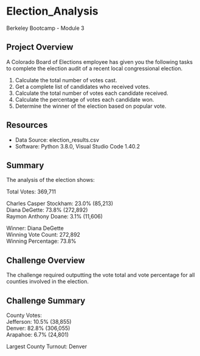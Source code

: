 # Election_Analysis
Berkeley Bootcamp - Module 3

## Project Overview
A Colorado Board of Elections employee has given you the following tasks to complete the election audit of a recent local congressional election.

1. Calculate the total number of votes cast.
2. Get a complete list of candidates who received votes.
3. Calculate the total number of votes each candidate received.
4. Calculate the percentage of votes each candidate won.
5. Determine the winner of the election based on popular vote.

## Resources
- Data Source: election_results.csv
- Software: Python 3.8.0, Visual Studio Code 1.40.2

## Summary
The analysis of the election shows:

Total Votes: 369,711

Charles Casper Stockham: 23.0% (85,213)  
Diana DeGette: 73.8% (272,892)  
Raymon Anthony Doane: 3.1% (11,606)

Winner: Diana DeGette  
Winning Vote Count: 272,892  
Winning Percentage: 73.8%

## Challenge Overview
The challenge required outputting the vote total and vote percentage for all counties involved in the election.

## Challenge Summary

County Votes:  
Jefferson: 10.5% (38,855)  
Denver: 82.8% (306,055)  
Arapahoe: 6.7% (24,801)  

Largest County Turnout: Denver
